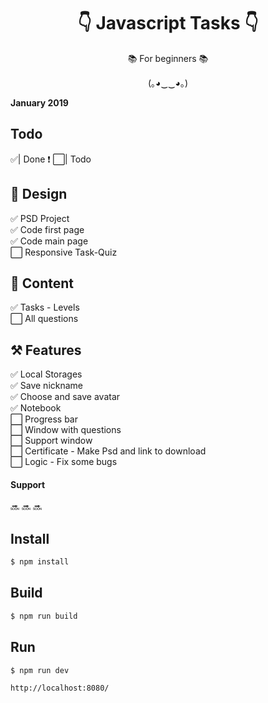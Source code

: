 <h1 align="center">👇 Javascript Tasks 👇</h1>
<p align="center">📚 For beginners 📚</p>
<p align="center">(｡◕‿‿◕｡)</p>

**January 2019**

## **Todo**
✅| Done     ❗    ⬜️| Todo
## 🌃 **Design**

✅ PSD Project  
  ✅ Code first page  
    ✅ Code main page  
      ⬜️ Responsive Task-Quiz  
   
## 🌆 **Content**

✅ Tasks - Levels  
  ⬜️ All questions
  
## ⚒ **Features**
✅ Local Storages  
  ✅ Save nickname  
    ✅ Choose and save avatar  
      ✅ Notebook  
        ⬜️ Progress bar  
          ⬜️ Window with questions  
            ⬜️ Support window  
              ⬜️ Certificate - Make Psd and link to download  
                ⬜️ Logic - Fix some bugs




#### **Support**
🔜 🔜 🔜



## **Install**
```sh
$ npm install
```
## **Build**
```sh
$ npm run build 
```
## **Run**
```sh
$ npm run dev
```

```sh
http://localhost:8080/
```

